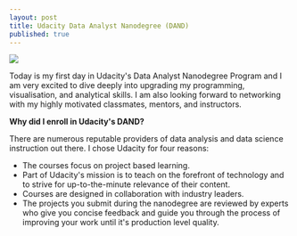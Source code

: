 ```yaml
---
layout: post
title: Udacity Data Analyst Nanodegree (DAND)
published: true
---
```

![]({{site.baseurl}}/codeliftparent.github.io/images/nanodegree_pic.png)

Today is my first day in Udacity's Data Analyst Nanodegree Program and I am very excited to dive deeply into upgrading my programming, visualisation, and analytical skills. I am also looking forward to networking with my highly motivated classmates, mentors, and instructors.

**Why did I enroll in Udacity's DAND?**

There are numerous reputable providers of data analysis and data science instruction out there. I chose Udacity for four reasons:

- The courses focus on project based learning.
- Part of Udacity's mission is to teach on the forefront of technology and to strive for up-to-the-minute relevance of their content.
- Courses are designed in collaboration with industry leaders.
- The projects you submit during the nanodegree are reviewed by experts who give you concise feedback and guide you through the process of improving your work until it's production level quality.
